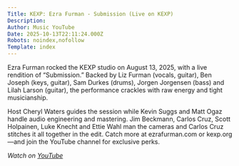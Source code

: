 ```yaml
---
Title: KEXP: Ezra Furman - Submission (Live on KEXP)
Description: 
Author: Music YouTube
Date: 2025-10-13T22:11:24.000Z
Robots: noindex,nofollow
Template: index
---
```

<p>Ezra Furman rocked the KEXP studio on August 13, 2025, with a live rendition of “Submission.” Backed by Liz Furman (vocals, guitar), Ben Joseph (keys, guitar), Sam Durkes (drums), Jorgen Jorgensen (bass) and Lilah Larson (guitar), the performance crackles with raw energy and tight musicianship.</p>

<p>Host Cheryl Waters guides the session while Kevin Suggs and Matt Ogaz handle audio engineering and mastering. Jim Beckmann, Carlos Cruz, Scott Holpainen, Luke Knecht and Ettie Wahl man the cameras and Carlos Cruz stitches it all together in the edit. Catch more at ezrafurman.com or kexp.org—and join the YouTube channel for exclusive perks.</p>

<p><em>Watch on <a href="https://www.youtube.com/watch?v=u43ycJ5CIVE" rel="noopener noreferrer">YouTube</a></em></p>

